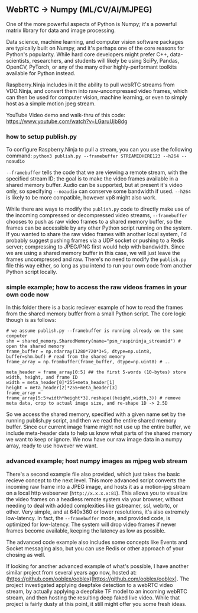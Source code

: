 ## WebRTC -> Numpy (ML/CV/AI/MJPEG)

One of the more powerful aspects of Python is Numpy; it's a powerful matrix library for data and image processing. 

Data science, machine learning, and computer vision software packages are typically built on Numpy, and it's perhaps one of the core reasons for Python's popularity. While hard core developers might prefer C++, data-scientists, researchers, and students will likely be using SciPy, Pandas, OpenCV, PyTorch, or any of the many other highly-performant toolkits available for Python instead.

Raspberry.Ninja includes in it the ability to pull webRTC streams from VDO.Ninja, and convert them into raw-uncompressed video frames, which can then be used for computer vision, machine learning, or even to simply host as a simple motion jpeg stream.

YouTube Video demo and walk-thru of this code: https://www.youtube.com/watch?v=LGaruUjb8dg

### how to setup publish.py

To configure Raspberry.Ninja to pull a stream, you can you use the following command:
```python3 publish.py --framebuffer STREAMIDHERE123 --h264 --noaudio```

`--framebuffer` tells the code that we are viewing a remote stream, with the specified stream ID; the goal is to make the video frames available in a shared memory buffer.  Audio can be supported, but at present it's video only, so specifying `--noaudio` can conserve some bandwidth if used.  `--h264` is likely to be more compatible, however vp8 might also work.

While there are ways to modify the `publish.py` code to directly make use of the incoming compressed or decompressed video streams, `--framebuffer` chooses to push as raw video frames to a shared memory buffer, so the frames can be accessible by any other Python script running on the system.  If you wanted to share the raw video frames with another local system, I'd probably suggest pushing frames via a UDP socket or pushing to a Redis server; compressing to JPEG/PNG first would help with bandwidth.  Since we are using a shared memory buffer in this case, we will just leave the frames uncompressed and raw.  There's no need to modify the `publish.py` file this way either, so long as you intend to run your own code from another Python script locally.

### simple example; how to access the raw videos frames in your own code now

In this folder there is a basic reciever example of how to read the frames from the shared memory buffer from a small Python script. The core logic though is as follows:
```
# we assume publish.py --framebuffer is running already on the same computer
shm = shared_memory.SharedMemory(name="psm_raspininja_streamid") # open the shared memory
frame_buffer = np.ndarray(1280*720*3+5, dtype=np.uint8, buffer=shm.buf) # read from the shared memory
frame_array = np.frombuffer(frame_buffer, dtype=np.uint8) # ..

meta_header = frame_array[0:5] ## the first 5-words (10-bytes) store width, height, and frame ID
width = meta_header[0]*255+meta_header[1]
height = meta_header[2]*255+meta_header[3]
frame_array = frame_array[5:5+width*height*3].reshape((height,width,3)) # remove meta data, crop to actual image size, and re-shape 1D -> 2.5D
```
So we access the shared memory, specified with a given name set by the running publish.py script, and then we read the entire shared memory buffer. Since our current image frame might not use up the entire buffer, we include meta-header data to help us know what parts of the shared memory we want to keep or ignore. We now have our raw image data in a numpy array, ready to use however we want.

### advanced example; host numpy images as mjpeg web stream

There's a second example file also provided, which just takes the basic recieve concept to the next level. This more advanced script converts the incoming raw frame into a JPEG image, and hosts it as a motion-jpg stream on a local http webserver (`http://x.x.x.x:81`). This allows you to visualize the video frames on a headless remote system via your browser, without needing to deal with added complexities like gstreamer, ssl, webrtc, or other.  Very simple, and at 640x360 or lower resolutions, it's also extremely low-latency.  In fact, the `--framebuffer` mode, and provided code, is optimized for low-latency. The system will drop video frames if newer frames become available, keeping the latency as low as possible.

The advanced code example also includes some concepts like Events and Socket messaging also, but you can use Redis or other approach of your chosing as well. 

If looking for another advanced example of what's possible, I have another similar project from several years ago now, hosted at: (https://github.com/ooblex/ooblex)[https://github.com/ooblex/ooblex]. The project investigated applying deepfake detection to a webRTC video stream, by actually applying a deepfake TF model to an incoming webRTC stream, and then hosting the resulting deep faked live video. While that project is fairly dusty at this point, it still might offer you some fresh ideas.
